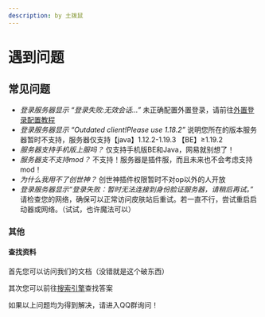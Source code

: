 ```yaml
---
description: by 土拨鼠
---
```


# 遇到问题

## 常见问题

* _登录服务器显示 “登录失败:无效会话…”_  未正确配置外置登录，请前往[外置登录配置教程](wai-zhi-deng-lu.md)
* _登录服务器显示 “Outdated client!Please use 1.18.2”_ 说明您所在的版本服务器暂时不支持，服务器仅支持【java】1.12.2-1.19.3 【BE】≥1.19.2
* _服务器支持手机版上服吗？_ 仅支持手机版BE和Java，网易就别想了！
* _服务器支不支持mod？_ 不支持！服务器是插件服，而且未来也不会考虑支持mod！
* _为什么我用不了创世神？_ 创世神插件权限暂时不对op以外的人开放
* _登录服务器显示“登录失败：暂时无法连接到身份脸证服务器，请稍后再试。”_  请检查您的网络，确保可以正常访问皮肤站后重试。若一直不行，尝试重启启动器或网络。（试试，也许魔法可以）

### 其他

#### 查找资料

首先您可以访问我们的文档（没错就是这个破东西）

其次您可以前往[搜索引擎](https://baidu.com)查找答案

如果以上问题均为得到解决，请进入QQ群询问！
